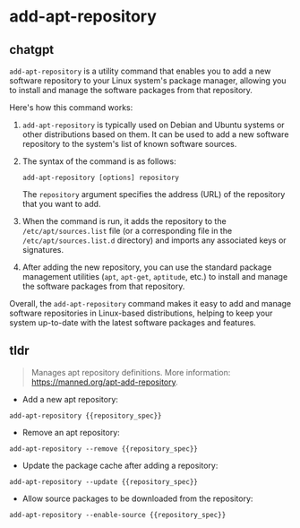 # add-apt-repository 
## chatgpt 
`add-apt-repository` is a utility command that enables you to add a new software repository to your Linux system's package manager, allowing you to install and manage the software packages from that repository.

Here's how this command works:

1. `add-apt-repository` is typically used on Debian and Ubuntu systems or other distributions based on them. It can be used to add a new software repository to the system's list of known software sources. 

2. The syntax of the command is as follows: 

   `add-apt-repository [options] repository`

   The `repository` argument specifies the address (URL) of the repository that you want to add. 

3. When the command is run, it adds the repository to the `/etc/apt/sources.list` file (or a corresponding file in the `/etc/apt/sources.list.d` directory) and imports any associated keys or signatures. 

4. After adding the new repository, you can use the standard package management utilities (`apt`, `apt-get`, `aptitude`, etc.) to install and manage the software packages from that repository.

Overall, the `add-apt-repository` command makes it easy to add and manage software repositories in Linux-based distributions, helping to keep your system up-to-date with the latest software packages and features. 

## tldr 
 
> Manages apt repository definitions.
> More information: <https://manned.org/apt-add-repository>.

- Add a new apt repository:

`add-apt-repository {{repository_spec}}`

- Remove an apt repository:

`add-apt-repository --remove {{repository_spec}}`

- Update the package cache after adding a repository:

`add-apt-repository --update {{repository_spec}}`

- Allow source packages to be downloaded from the repository:

`add-apt-repository --enable-source {{repository_spec}}`
